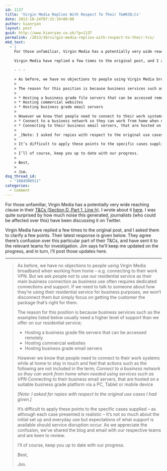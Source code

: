 ```yaml
---
id: 1137
title: 'Virgin Media Replies With Respect To Their T&#038;Cs'
date: 2013-10-24T07:31:19+00:00
author: kianryan
layout: post
guid: http://www.kianryan.co.uk/?p=1137
permalink: /2013/10/virgin-media-replies-with-respect-to-their-tcs/
mkd_text:
  - |
    For those unfamiliar, Virgin Media has a potentially very wide reaching clause in their [T&Cs (Section D, Part 1, Line h)](http://store.virginmedia.com/the-legal-stuff/terms-and-conditions-for-fibre-optic-services.html#responsible).  I wrote about it [here](http://www.kianryan.co.uk/2013/10/checking-your-work-e-mail-on-virgin-media-residential-could-get-you-cut-off/).  I was quite surprised by how much noise this generated, journalists (who could be affected over this) have been discussing it on Twitter.
    
    Virgin Media have replied a few times to the original post, and I asked them to clarify a few points.  Their latest response is given below.  They agree there's confusion over this particular part of their T&Cs, and have sent it to the relevant teams for investigation.  Jim says he'll keep me updated on the progress, and in turn, I'll post those updates here.
    
    - - -
    
    > As before, we have no objections to people using Virgin Media broadband when working from home – e.g. connecting to their work VPN. But we ask people not to use our residential service as their main business connection as business use often requires dedicated connections and support. If we need to talk to someone about how they’re using their residential service for business purposes, we won’t disconnect them but simply focus on getting the customer the package that’s right for them.
    >
    > The reason for this position is because business services such as the examples listed below usually need a higher level of support than we offer on our residential service;
    >
    > * Hosting a business grade file servers that can be accessed remotely
    > * Hosting commercial websites
    > * Hosting business grade email servers
    >
    > However we know that people need to connect to their work systems while at home to stay in touch and feel that actions such as the following are not included in the term;
    > * Connect to a business network so they can work from home when needed using services such as VPN
    > * Connecting to their business email servers, that are hosted on a suitable business grade platform via a PC, Tablet or mobile device
    >
    > _[Note: I asked for repies with respect to the original use cases I had given.]_
    >
    > It’s difficult to apply these points to the specific cases supplied - as although each case presented is realistic - It’s not so much about the initial set up and everyday use but expectations of what support is available should service disruption occur. As we appreciate the confusion, we’ve shared the blog and email with our respective teams and are keen to review.
    >
    > I’ll of course, keep you up to date with our progress.
    >
    > Best,
    >
    > Jim.
dsq_thread_id:
  - "1884500511"
categories:
  - Comment
---
```

For those unfamiliar, Virgin Media has a potentially very wide reaching clause in their [T&Cs (Section D, Part 1, Line h)](http://store.virginmedia.com/the-legal-stuff/terms-and-conditions-for-fibre-optic-services.html#responsible). I wrote about it [here](http://www.kianryan.co.uk/2013/10/checking-your-work-e-mail-on-virgin-media-residential-could-get-you-cut-off/). I was quite surprised by how much noise this generated, journalists (who could be affected over this) have been discussing it on Twitter.

Virgin Media have replied a few times to the original post, and I asked them to clarify a few points. Their latest response is given below. They agree there&#8217;s confusion over this particular part of their T&Cs, and have sent it to the relevant teams for investigation. Jim says he&#8217;ll keep me updated on the progress, and in turn, I&#8217;ll post those updates here.

* * *

> As before, we have no objections to people using Virgin Media broadband when working from home – e.g. connecting to their work VPN. But we ask people not to use our residential service as their main business connection as business use often requires dedicated connections and support. If we need to talk to someone about how they’re using their residential service for business purposes, we won’t disconnect them but simply focus on getting the customer the package that’s right for them.
> 
> The reason for this position is because business services such as the examples listed below usually need a higher level of support than we offer on our residential service; 
> 
>   * Hosting a business grade file servers that can be accessed remotely 
>   * Hosting commercial websites
>   * Hosting business grade email servers
> 
> However we know that people need to connect to their work systems while at home to stay in touch and feel that actions such as the following are not included in the term;  _Connect to a business network so they can work from home when needed using services such as VPN_ Connecting to their business email servers, that are hosted on a suitable business grade platform via a PC, Tablet or mobile device
> 
> _[Note: I asked for repies with respect to the original use cases I had given.]_
> 
> It’s difficult to apply these points to the specific cases supplied &#8211; as although each case presented is realistic &#8211; It’s not so much about the initial set up and everyday use but expectations of what support is available should service disruption occur. As we appreciate the confusion, we’ve shared the blog and email with our respective teams and are keen to review.
> 
> I’ll of course, keep you up to date with our progress.
> 
> Best,
> 
> Jim.
